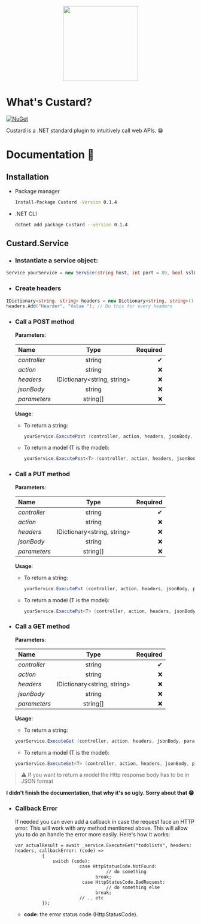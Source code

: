 <p align="center" class="container" >
  <img width="200px" src="https://user-images.githubusercontent.com/37577669/85275198-47b3ca00-b480-11ea-8273-d990295416a7.png" />
  
</p>

# What's Custard? 
[![NuGet](https://img.shields.io/nuget/v/Custard.svg?style=flat)](https://www.nuget.org/packages/Custard/)

Custard is a .NET standard plugin to intuitively call web APIs. 😁



# Documentation 📄
## Installation
- Package manager
  ```Bash
  Install-Package Custard -Version 0.1.4
  ```
- .NET CLI
  ```Bash
  dotnet add package Custard --version 0.1.4
  ```
## Custard.Service
- ### Instantiate a service object:

```C#
Service yourService = new Service(string host, int port = 80, bool sslCertificate = false); 
```
- ### Create headers
```C#
IDictionary<string, string> headers = new Dictionary<string, string>();
headers.Add("Hearder", "Value "); // Do this for every headers
```
- ### Call a POST method

  **Parameters**:

  | Name      | Type     | Required     |
  | :------------- | :----------: | -----------: |
  |  *controller* | string   | ✔    |
  |  *action* | string   |  ❌   |
  |  *headers* | IDictionary<string, string>   |  ❌  |
  |  *jsonBody* | string   |   ❌  |
  |  *parameters* | string[]   |   ❌  |


  **Usage**:
  - To return a string:
    ```C#
    yourService.ExecutePost (controller, action, headers, jsonBody, parameters);
    ```
  - To return a model (T is the model):
    ```C#
    yourService.ExecutePost<T> (controller, action, headers, jsonBody, parameters);
    ```
- ### Call a PUT method

  **Parameters**:

  | Name      | Type     | Required     |
  | :------------- | :----------: | -----------: |
  |  *controller* | string   | ✔    |
  |  *action* | string   |  ❌   |
  |  *headers* | IDictionary<string, string>   |  ❌  |
  |  *jsonBody* | string   |   ❌  |
  |  *parameters* | string[]   |   ❌  |


  **Usage**:
  - To return a string:
    ```C#
    yourService.ExecutePut (controller, action, headers, jsonBody, parameters);
    ```
  - To return a model (T is the model):
    ```C#
    yourService.ExecutePut<T> (controller, action, headers, jsonBody, parameters);
    ```

- ### Call a GET method

  **Parameters**:

  | Name      | Type     | Required     |
  | :------------- | :----------: | -----------: |
  |  *controller* | string   | ✔    |
  |  *action* | string   |  ❌   |
  |  *headers* | IDictionary<string, string>   |  ❌  |
  |  *jsonBody* | string   |   ❌  |
  |  *parameters* | string[]   |   ❌  |


  **Usage**:
  - To return a string:
  ```C#
  yourService.ExecuteGet (controller, action, headers, jsonBody, parameters);
  ```
  - To return a model (T is the model):
  ```C#
  yourService.ExecuteGet<T> (controller, action, headers, jsonBody, parameters);
  ```


> ⚠ If you want to return a model the Http response body has to be in JSON format


  **I didn't finish the documentation, that why it's so ugly. Sorry about that 😁**

- ### Callback Error
  If needed you can even add a callback in case the request face an HTTP error. This will work with any method mentioned above. This will allow you to do an handle the error       more easily.
  Here's how it works:
  ``` Csharp
  var actualResult = await _service.ExecuteGet("todolists", headers: headers, callbackError: (code) => 
            {
                switch (code):
                          case HttpStatusCode.NotFound: 
                                    // do something
                                break;
                           case HttpStatusCode.BadRequest: 
                                    // do something else
                                break;
                          // .. etc
            });
  ```
  - **code**: the error status code (HttpStatusCode).

